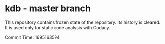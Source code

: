 # kdb - master branch

This repository contains frozen state of the repository.
Its history is cleared. It is used only for static code
analysis with Codacy.

Commit Time: 1695163594